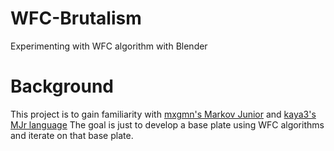 # WFC-Brutalism
Experimenting with WFC algorithm with Blender

# Background
This project is to gain familiarity with [mxgmn's Markov Junior](https://github.com/mxgmn/MarkovJunior) and [kaya3's MJr language](https://github.com/kaya3/MJr)
The goal is just to develop a base plate using WFC algorithms and iterate on that base plate.


